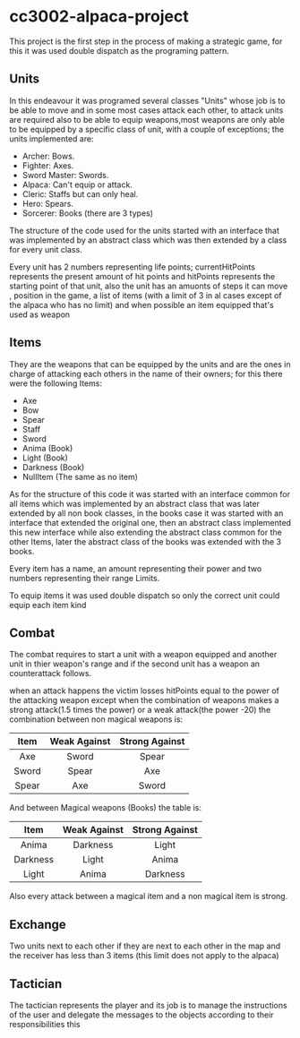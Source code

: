 # cc3002-alpaca-project
This project is the first step in the process of making a strategic game, for this it was used double dispatch 
as the programing pattern.
## Units 
In this endeavour it was programed several classes "Units" whose job is to  be able to move and in some 
most cases attack each other, to attack units are required also to be able to equip weapons,most weapons are only
able to be equipped by a specific class of unit, with a couple of exceptions; the units implemented are:

* Archer:  Bows.
* Fighter: Axes.
* Sword Master: Swords.
* Alpaca: Can't equip or attack.
* Cleric:  Staffs but can only heal.
* Hero: Spears.
* Sorcerer: Books (there are 3 types)

The structure of the code used for the units started with an interface that was implemented by an abstract class
which was then extended by a class for every unit class.

Every unit has 2 numbers representing life points; currentHitPoints represents the present amount of hit points and 
hitPoints represents the starting point of that unit, also the unit has an amuonts of steps it can move , position
in the game, a list of items (with a limit of 3 in al cases except of the alpaca who has no limit) and when possible
an item equipped that's used as weapon

## Items
They are the weapons that can be equipped by the units and are the ones in charge of attacking each others in the
name of their owners; for this there were the following Items:
* Axe
* Bow
* Spear
* Staff
* Sword
* Anima (Book)
* Light (Book)
* Darkness (Book)
* NullItem (The same as no item)

As for the structure of this code it was started with an interface common for all items which was implemented by an
abstract class that was later extended by all non book classes, in the books case it was started with an interface that
extended the original one, then an abstract class implemented this new interface while also extending the abstract class
common for the other Items, later the abstract class of the books was extended with the 3 books.

Every item has a name, an amount representing their power and two numbers representing their range Limits.

To equip items it was used double dispatch so only the correct unit could equip each item kind


## Combat

The combat requires to start a unit with a weapon equipped and another unit in thier weapon's range and if the 
second unit has a weapon an counterattack follows.

when an attack happens the victim losses hitPoints equal to the power of the attacking weapon except when the 
combination of weapons makes a strong attack(1.5 times the power) or a weak attack(the power -20)  the combination 
between non magical weapons is:


Item | Weak Against | Strong Against    
:-----:|:-----:|:-----:|
Axe | Sword | Spear 
Sword | Spear | Axe
Spear | Axe | Sword

And between Magical weapons (Books) the table is:

Item    | Weak Against    | Strong Against    
:-----:|:-----:|:-----:|
Anima | Darkness | Light 
Darkness | Light | Anima
Light | Anima | Darkness

Also every attack between a magical item and a non magical item is strong.

## Exchange

Two units next to each other if they are next to each other in the map and the receiver has less than 3 items 
(this limit does not apply to the alpaca)


## Tactician

The tactician represents the player and its job is to manage the instructions of the user and delegate the messages to 
the objects according to their responsibilities this 


